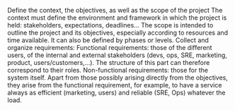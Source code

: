 Define the context, the objectives, as well as the scope of the project
The context must define the environment and framework in which the project is held: stakeholders, expectations, deadlines...
The scope is intended to outline the project and its objectives, especially according to resources and time available. It can also be defined by phases or levels.
Collect and organize requirements:
Functional requirements: those of the different users, of the internal and external stakeholders (devs, ops, SRE, marketing, product, users/customers,...). The structure of this part can therefore correspond to their roles.
Non-functional requirements: those for the system itself. Apart from those possibly arising directly from the objectives, they arise from the functional requirement, for example, to have a service always as efficient (marketing, users) and reliable (SRE, Ops) whatever the load.